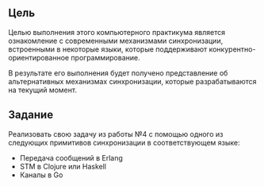 ## Цель

Целью выполнения этого компьютерного практикума является ознакомление с современными механизмами синхронизации, встроенными в некоторые языки, которые поддерживают конкурентно-ориентированное программирование.

В результате его выполнения будет получено представление об альтернативных механизмах синхронизации, которые разрабатываются на текущий момент.


## Задание

Реализовать свою задачу из работы №4 с помощью одного из следующих примитивов синхронизации в соответствующем языке:

- Передача сообщений в Erlang
- STM в Clojure или Haskell
- Каналы в Go
